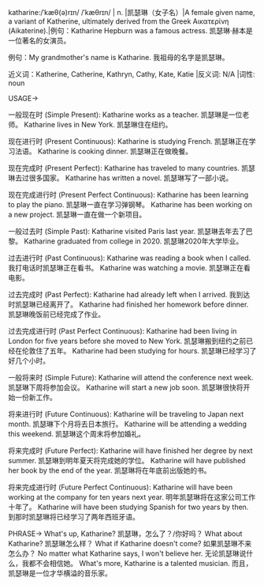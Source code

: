 katharine:/ˈkæθ(ə)rɪn/ /ˈkæθrɪn/ | n. |凯瑟琳（女子名）|A female given name, a variant of Katherine, ultimately derived from the Greek Αικατερίνη (Aikaterine).|例句：Katharine Hepburn was a famous actress. 凯瑟琳·赫本是一位著名的女演员。

例句：My grandmother's name is Katharine. 我祖母的名字是凯瑟琳。

近义词：Katherine, Catherine, Kathryn, Cathy, Kate, Katie |反义词: N/A |词性: noun


USAGE->

一般现在时 (Simple Present):
Katharine works as a teacher. 凯瑟琳是一位老师。
Katharine lives in New York. 凯瑟琳住在纽约。

现在进行时 (Present Continuous):
Katharine is studying French. 凯瑟琳正在学习法语。
Katharine is cooking dinner. 凯瑟琳正在做晚餐。

现在完成时 (Present Perfect):
Katharine has traveled to many countries. 凯瑟琳去过很多国家。
Katharine has written a novel. 凯瑟琳写了一部小说。

现在完成进行时 (Present Perfect Continuous):
Katharine has been learning to play the piano. 凯瑟琳一直在学习弹钢琴。
Katharine has been working on a new project. 凯瑟琳一直在做一个新项目。

一般过去时 (Simple Past):
Katharine visited Paris last year. 凯瑟琳去年去了巴黎。
Katharine graduated from college in 2020. 凯瑟琳2020年大学毕业。

过去进行时 (Past Continuous):
Katharine was reading a book when I called. 我打电话时凯瑟琳正在看书。
Katharine was watching a movie. 凯瑟琳正在看电影。

过去完成时 (Past Perfect):
Katharine had already left when I arrived. 我到达时凯瑟琳已经离开了。
Katharine had finished her homework before dinner. 凯瑟琳晚饭前已经完成了作业。

过去完成进行时 (Past Perfect Continuous):
Katharine had been living in London for five years before she moved to New York. 凯瑟琳搬到纽约之前已经在伦敦住了五年。
Katharine had been studying for hours. 凯瑟琳已经学习了好几个小时。

一般将来时 (Simple Future):
Katharine will attend the conference next week. 凯瑟琳下周将参加会议。
Katharine will start a new job soon. 凯瑟琳很快将开始一份新工作。

将来进行时 (Future Continuous):
Katharine will be traveling to Japan next month. 凯瑟琳下个月将去日本旅行。
Katharine will be attending a wedding this weekend. 凯瑟琳这个周末将参加婚礼。

将来完成时 (Future Perfect):
Katharine will have finished her degree by next summer. 凯瑟琳到明年夏天将完成她的学位。
Katharine will have published her book by the end of the year. 凯瑟琳将在年底前出版她的书。

将来完成进行时 (Future Perfect Continuous):
Katharine will have been working at the company for ten years next year. 明年凯瑟琳将在这家公司工作十年了。
Katharine will have been studying Spanish for two years by then. 到那时凯瑟琳将已经学习了两年西班牙语。


PHRASE->
What's up, Katharine? 凯瑟琳，怎么了？/你好吗？
What about Katharine? 凯瑟琳怎么样？
What if Katharine doesn't come? 如果凯瑟琳不来怎么办？
No matter what Katharine says, I won't believe her. 无论凯瑟琳说什么，我都不会相信她。
What's more, Katharine is a talented musician. 而且，凯瑟琳是一位才华横溢的音乐家。
